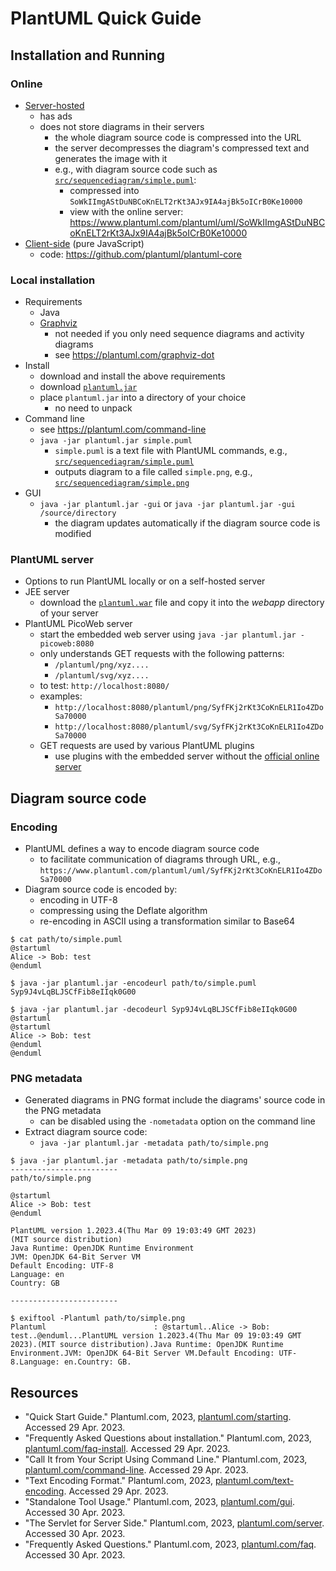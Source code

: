 # PlantUML Quick Guide

## Installation and Running

### Online

- [Server-hosted](https://www.plantuml.com/plantuml/)
  - has ads
  - does not store diagrams in their servers
    - the whole diagram source code is compressed into the URL
    - the server decompresses the diagram's compressed text and generates the image with it
    - e.g., with diagram source code such as [`src/sequencediagram/simple.puml`](src/sequencediagram/simple.puml):
      - compressed into `SoWkIImgAStDuNBCoKnELT2rKt3AJx9IA4ajBk5oICrB0Ke10000`
      - view with the online server: <https://www.plantuml.com/plantuml/uml/SoWkIImgAStDuNBCoKnELT2rKt3AJx9IA4ajBk5oICrB0Ke10000>
- [Client-side](https://plantuml.github.io/plantuml-core/raw.html) (pure JavaScript)
  - code: <https://github.com/plantuml/plantuml-core>

### Local installation

- Requirements
  - Java
  - [Graphviz](https://graphviz.org/download/)
    - not needed if you only need sequence diagrams and activity diagrams
    - see <https://plantuml.com/graphviz-dot>
- Install
  - download and install the above requirements
  - download [`plantuml.jar`](http://sourceforge.net/projects/plantuml/files/plantuml.jar/download)
  - place `plantuml.jar` into a directory of your choice
    - no need to unpack
- Command line
  - see <https://plantuml.com/command-line>
  - `java -jar plantuml.jar simple.puml`
    - `simple.puml` is a text file with PlantUML commands, e.g., [`src/sequencediagram/simple.puml`](src/sequencediagram/simple.puml)
    - outputs diagram to a file called `simple.png`, e.g., [`src/sequencediagram/simple.png`](src/sequencediagram/simple.png)
- GUI
  - `java -jar plantuml.jar -gui` or `java -jar plantuml.jar -gui /source/directory`
    - the diagram updates automatically if the diagram source code is modified

### PlantUML server

- Options to run PlantUML locally or on a self-hosted server
- JEE server
  - download the [`plantuml.war`](http://sourceforge.net/projects/plantuml/files/plantuml.war/download) file and copy it into the _webapp_ directory of your server
- PlantUML PicoWeb server
  - start the embedded web server using `java -jar plantuml.jar -picoweb:8080`
  - only understands GET requests with the following patterns:
    - `/plantuml/png/xyz....`
    - `/plantuml/svg/xyz....`
  - to test: `http://localhost:8080/`
  - examples:
    - `http://localhost:8080/plantuml/png/SyfFKj2rKt3CoKnELR1Io4ZDoSa70000`
    - `http://localhost:8080/plantuml/svg/SyfFKj2rKt3CoKnELR1Io4ZDoSa70000`
  - GET requests are used by various PlantUML plugins
    - use plugins with the embedded server without the [official online server](http://www.plantuml.com/plantuml)

## Diagram source code

### Encoding

- PlantUML defines a way to encode diagram source code
  - to facilitate communication of diagrams through URL, e.g., `https://www.plantuml.com/plantuml/uml/SyfFKj2rKt3CoKnELR1Io4ZDoSa70000`
- Diagram source code is encoded by:
  - encoding in UTF-8
  - compressing using the Deflate algorithm
  - re-encoding in ASCII using a transformation similar to Base64

```console
$ cat path/to/simple.puml
@startuml
Alice -> Bob: test
@enduml

$ java -jar plantuml.jar -encodeurl path/to/simple.puml
Syp9J4vLqBLJSCfFib8eIIqk0G00

$ java -jar plantuml.jar -decodeurl Syp9J4vLqBLJSCfFib8eIIqk0G00
@startuml
@startuml
Alice -> Bob: test
@enduml
@enduml
```

### PNG metadata

- Generated diagrams in PNG format include the diagrams' source code in the PNG metadata
  - can be disabled using the `-nometadata` option on the command line
- Extract diagram source code:
  - `java -jar plantuml.jar -metadata path/to/simple.png`

```console
$ java -jar plantuml.jar -metadata path/to/simple.png
------------------------
path/to/simple.png

@startuml
Alice -> Bob: test
@enduml

PlantUML version 1.2023.4(Thu Mar 09 19:03:49 GMT 2023)
(MIT source distribution)
Java Runtime: OpenJDK Runtime Environment
JVM: OpenJDK 64-Bit Server VM
Default Encoding: UTF-8
Language: en
Country: GB

------------------------
```

```console
$ exiftool -Plantuml path/to/simple.png
Plantuml                        : @startuml..Alice -> Bob: test..@enduml...PlantUML version 1.2023.4(Thu Mar 09 19:03:49 GMT 2023).(MIT source distribution).Java Runtime: OpenJDK Runtime Environment.JVM: OpenJDK 64-Bit Server VM.Default Encoding: UTF-8.Language: en.Country: GB.
```

## Resources

- "Quick Start Guide." Plantuml.com, 2023, [plantuml.com/starting](https://plantuml.com/starting). Accessed 29 Apr. 2023.
- "Frequently Asked Questions about installation." Plantuml.com, 2023, [plantuml.com/faq-install](https://plantuml.com/faq-install). Accessed 29 Apr. 2023.
- "Call It from Your Script Using Command Line." Plantuml.com, 2023, [plantuml.com/command-line](https://plantuml.com/command-line). Accessed 29 Apr. 2023.
- "Text Encoding Format." Plantuml.com, 2023, [plantuml.com/text-encoding](https://plantuml.com/text-encoding). Accessed 29 Apr. 2023.
- "Standalone Tool Usage." Plantuml.com, 2023, [plantuml.com/gui](https://plantuml.com/gui). Accessed 30 Apr. 2023.
- "The Servlet for Server Side." Plantuml.com, 2023, [plantuml.com/server](https://plantuml.com/server). Accessed 30 Apr. 2023.
- "Frequently Asked Questions." Plantuml.com, 2023, [plantuml.com/faq](https://plantuml.com/faq). Accessed 30 Apr. 2023.
